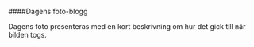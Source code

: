 ####Dagens foto-blogg

Dagens foto presenteras med en kort beskrivning om hur det gick till när bilden togs.
